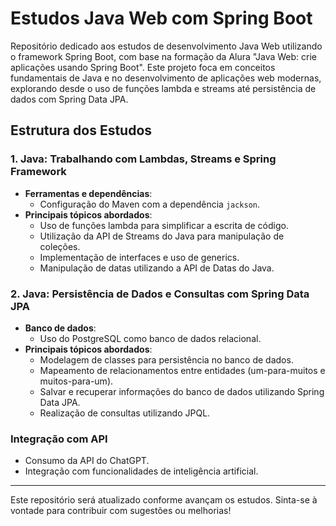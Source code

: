 # Estudos Java Web com Spring Boot

Repositório dedicado aos estudos de desenvolvimento Java Web utilizando o framework Spring Boot, com base na formação da Alura "Java Web: crie aplicações usando Spring Boot". Este projeto foca em conceitos fundamentais de Java e no desenvolvimento de aplicações web modernas, explorando desde o uso de funções lambda e streams até persistência de dados com Spring Data JPA.

## Estrutura dos Estudos

### 1. Java: Trabalhando com Lambdas, Streams e Spring Framework
- **Ferramentas e dependências**:
  - Configuração do Maven com a dependência `jackson`.
- **Principais tópicos abordados**:
  - Uso de funções lambda para simplificar a escrita de código.
  - Utilização da API de Streams do Java para manipulação de coleções.
  - Implementação de interfaces e uso de generics.
  - Manipulação de datas utilizando a API de Datas do Java.

### 2. Java: Persistência de Dados e Consultas com Spring Data JPA
- **Banco de dados**:
  - Uso do PostgreSQL como banco de dados relacional.
- **Principais tópicos abordados**:
  - Modelagem de classes para persistência no banco de dados.
  - Mapeamento de relacionamentos entre entidades (um-para-muitos e muitos-para-um).
  - Salvar e recuperar informações do banco de dados utilizando Spring Data JPA.
  - Realização de consultas utilizando JPQL.

### Integração com API
- Consumo da API do ChatGPT.
- Integração com funcionalidades de inteligência artificial.


---

Este repositório será atualizado conforme avançam os estudos. Sinta-se à vontade para contribuir com sugestões ou melhorias!

